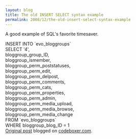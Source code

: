 ```yaml
---
layout: blog
title: The old INSERT SELECT syntax example
permalink: 2008/12/the-old-insert-select-syntax-example
---
```


<p>A good example of SQL&#039;s favorite timesaver.</p>
<p>INSERT INTO `evo_bloggroups`<br />
SELECT &#039;4&#039;,<br />
bloggroup_group_ID,<br />
bloggroup_ismember,<br />
bloggroup_perm_poststatuses,<br />
bloggroup_perm_edit,<br />
bloggroup_perm_delpost,<br />
bloggroup_perm_comments,<br />
bloggroup_perm_cats,<br />
bloggroup_perm_properties,<br />
bloggroup_perm_admin,<br />
bloggroup_perm_media_upload,<br />
bloggroup_perm_media_browse,<br />
bloggroup_perm_media_change<br />
FROM `evo_bloggroups`<br />
WHERE bloggroup_blog_ID = 1<br />
<a href="http://www.digbox.net/index.php/SQL/the-old-insert-select">Original post</a> blogged on <a href="http://codeboxer.com">codeboxer.com</a>.</p>
